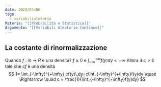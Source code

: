 ```yaml
---
date: 2024/05/06
tags:
  - variabilialetorie
Materia: "[[Probabilità e Statistica]]"
Argomento: "[[Variabili Aleatorie Continue]]"
---
```

## La costante di rinormalizzazione
Quando $f:\mathbb{R} \to R$ è una densità?
$f \geq 0$    e   $\int_{-\infty}^{+\infty} f(y)dy < + \infty$
Allora $\exists$ $c > 0$ tale che $cf$  è una densità
$$
1= \int_{-\infty}^{+\infty} cf(y)\,dy=c\int_{-\infty}^{+\infty}f(y)dy \quad \Rightarrow \quad c = \frac{1}{\int_{-\infty}^{+\infty}f(y)dy}
$$
